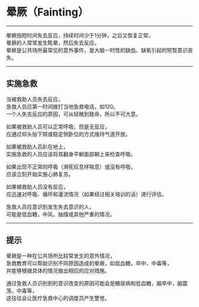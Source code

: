 # 晕厥（Fainting）

---

晕厥指短时间失去反应，持续时间少于1分钟，之后又恢复正常。  
晕厥的人常常发生眩晕，然后失去反应。  
晕厥是公共场所最常见的意外事件，是大脑一时性的缺血、缺氧引起的短暂意识丧失。

---

## 实施急救

当被救助人员失去反应，  
急救人员应第一时间拨打当地急救电话，如120。  
一个人失去反应的原因，可从轻微到致命，所以不可大意。

如果被救助人员可以正常呼吸，但是无反应，  
应通过仰头抬下颏或稳定侧卧位的方式维持气道开放。

如果被救助人员趴在地上，  
实施急救的人员应该将其翻身平躺面部朝上来检查呼吸。

如果出现不正常的呼吸（濒死叹息样喘息）或没有呼吸，  
应该立刻开始实施心肺复苏。

如果被救助人员没有反应，  
应迅速对呼吸、循环和灌流情况（如果经过相关培训的话）进行评估。

急救人员应意识到发生失去意识的人，  
可能是低血糖，中风，抽搐或其他严重的情况。

---

## 提示

晕厥是一种在公共场所比较常发生的意外情况，  
急救教育可以帮助识别不同原因造成的晕厥，如低血糖，卒中，中毒等，  
并能够根据具体的情况做出相应的应对措施。  
  
通过急救人员识别到的意识改变的原因可能会是糖尿病和低血糖，脑卒中，脑震荡，中毒等，  
这往往会让医疗急救中心的调度员产生警觉。

